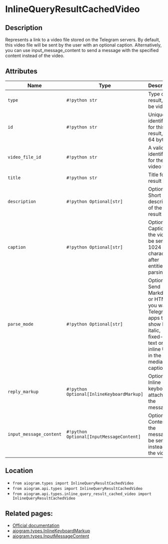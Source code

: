 # InlineQueryResultCachedVideo

## Description

Represents a link to a video file stored on the Telegram servers. By default, this video file will be sent by the user with an optional caption. Alternatively, you can use input_message_content to send a message with the specified content instead of the video.


## Attributes

| Name | Type | Description |
| - | - | - |
| `type` | `#!python str` | Type of the result, must be video |
| `id` | `#!python str` | Unique identifier for this result, 1-64 bytes |
| `video_file_id` | `#!python str` | A valid file identifier for the video file |
| `title` | `#!python str` | Title for the result |
| `description` | `#!python Optional[str]` | Optional. Short description of the result |
| `caption` | `#!python Optional[str]` | Optional. Caption of the video to be sent, 0-1024 characters after entities parsing |
| `parse_mode` | `#!python Optional[str]` | Optional. Send Markdown or HTML, if you want Telegram apps to show bold, italic, fixed-width text or inline URLs in the media caption. |
| `reply_markup` | `#!python Optional[InlineKeyboardMarkup]` | Optional. Inline keyboard attached to the message |
| `input_message_content` | `#!python Optional[InputMessageContent]` | Optional. Content of the message to be sent instead of the video |



## Location

- `from aiogram.types import InlineQueryResultCachedVideo`
- `from aiogram.api.types import InlineQueryResultCachedVideo`
- `from aiogram.api.types.inline_query_result_cached_video import InlineQueryResultCachedVideo`

## Related pages:

- [Official documentation](https://core.telegram.org/bots/api#inlinequeryresultcachedvideo)
- [aiogram.types.InlineKeyboardMarkup](../types/inline_keyboard_markup.md)
- [aiogram.types.InputMessageContent](../types/input_message_content.md)
